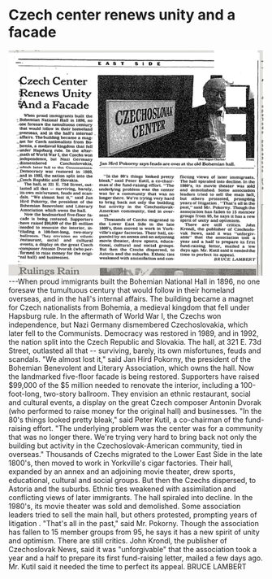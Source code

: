 Czech center renews unity and a facade
===
![Picture Title](../images/image.png)
   ---When proud immigrants built the Bohemian National Hall in 1896, no one foresaw the tumultuous century that would follow in their homeland overseas, and in the hall's internal affairs. The building became a magnet for Czech nationalists from Bohemia, a medieval kingdom that fell under Hapsburg rule. In the aftermath of World War I, the Czechs won independence, but Nazi Germany dismembered Czechoslovakia, which later fell to the Communists. Democracy was restored in 1989, and in 1992, the nation split into the Czech Republic and Slovakia.
The hall, at 321 E. 73d Street, outlasted all that -- surviving, barely, its own misfortunes, feuds and scandals. "We almost lost it," said Jan Hird Pokorny, the president of the Bohemian Benevolent and Literary Association, which owns the hall.
Now the landmarked five-floor facade is being restored. Supporters have raised $99,000 of the $5 million needed to renovate the interior, including a 100-foot-long, two-story ballroom. They envision an ethnic restaurant, social and cultural events, a display on the great Czech composer Antonin Dvorak (who performed to raise money for the original hall) and businesses.
"In the 80's things looked pretty bleak," said Peter Kutil, a co-chairman of the fund-raising effort. "The underlying problem was the center was for a community that was no longer there. We're trying very hard to bring back not only the building but activity in the Czechoslovak-American community, tied in overseas."
Thousands of Czechs migrated to the Lower East Side in the late 1800's, then moved to work in Yorkville's cigar factories. Their hall, expanded by an annex and an adjoining movie theater, drew sports, educational, cultural and social groups. But then the Czechs dispersed, to Astoria and the suburbs. Ethnic ties weakened with assimilation and conflicting views of later immigrants. The hall spiraled into decline. In the 1980's, its movie theater was sold and demolished. Some association leaders tried to sell the main hall, but others protested, prompting years of litigation . "That's all in the past," said Mr. Pokorny. Though the association has fallen to 15 member groups from 95, he says it has a new spirit of unity and optimism.
There are still critics. John Krondl, the publisher of Czechoslovak News, said it was "unforgivable" that the association took a year and a half to prepare its first fund-raising letter, mailed a few days ago. Mr. Kutil said it needed the time to perfect its appeal. BRUCE LAMBERT

